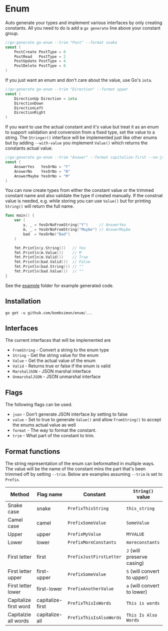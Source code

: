 # Enum

Auto generate your types and implement various interfaces by only creating
constants. All you need to do is add a `go generate` line above your constant
group.

```go
//go:generate go-enum --trim "Post" --format snake
const (
    PostCreate PostType = 0
    PostRead   PostType = 2
    PostUpdate PostType = 4
    PostDelete PostType = 8
)
```

If you just want an enum and don't care about the value, use Go's `iota`.

```go
//go:generate go-enum --trim "Direction" --format upper
const (
    DirectionUp Direction = iota
    DirectionDown
    DirectionLeft
    DirectionRight
)
```

If you want to use the actual constant and it's value but treat it as an enum to
support validation and conversion from a fixed type, set the value to a string.
The `Stringer()` interface will be implemented just like other enums but by
adding `--with-value` you implement `Value()` which returns the constants actual
value.

```go
//go:generate go-enum --trim "Answer" --format capitalize-first --no-json --with-value
const (
	AnswerYes   YesOrNo = "Y"
	AnswerNo    YesOrNo = "N"
	AnswerMaybe YesOrNo = "M"
)
```

You can now create types from either the constant value or the trimmed constant
name and also validate the type if created manually. If the constnat value is
needed, e.g. while storing you can use `Value()` but for printing `String()`
will return the full name.

```go
func main() {
	var (
		y, _ = YesOrNoFromString("Y")     // AnswerYes
		m, _ = YesOrNoFromString("Maybe") // AnswerMaybe
		bad  = YesOrNo("Bad")
	)

	fmt.Println(y.String())   // Yes
	fmt.Println(m.Value())    // M
	fmt.Println(m.Valid())    // True
	fmt.Println(bad.Valid())  // False
	fmt.Println(bad.String()) // ""
	fmt.Println(bad.Value())  // ""
}
```

See the [example](example/) folder for example generated code. 

## Installation

```
go get -u github.com/bombsimon/enum/...
```

## Interfaces

The current interfaces that will be implemented are

* `FromString` - Convert a string to the enum type
* `String` - Get the string value for the enum
* `Value` - Get the actual value of the enum
* `Valid` - Returns true or false if the enum is valid
* `MarshalJSON` - JSON marshal interface
* `UnmarshalJSON` - JSON unmarshal interface

## Flags

The following flags can be used.

* `json` - Don't generate JSON interface by setting to false
* `value` - Set to true to generate `Value()` and allow `FromString()` to accept
  the enums actual value as well
* `format` - The way to format the constant.
* `trim` - What part of the constant to trim.

## Format functions

The string representation of the enum can beformatted in multiple ways. The
value will be the name of the constant mins the part that's been trimmed off by
setting `--trim`. Below are examples assuming `--trim` is set to `Prefix`.

| Method                | Flag name        | Constant                | `String()` value            |
| --------------------- | ---------------- | ----------------------- | --------------------------- |
| Snake case            | snake            | `PrefixThisString`      | `this_string`               |
| Camel case            | camel            | `PrefixSomeValue`       | `SomeValue`                 |
| Upper                 | upper            | `PrefixMyValue`         | `MYVALUE`                   |
| Lower                 | lower            | `PrefixMoreConstants`   | `moreconstants`             |
| First letter          | first            | `PrefixJustFirstLetter` | `J` (will preserve casing)  |
| First letter upper    | first-upper      | `PrefixSomeValue`       | `S` (will convert to upper) |
| First letter lower    | first-lower      | `PrefixAnotherValue`    | `a` (will convert to lower) |
| Capitalize first word | capitalize-first | `PrefixThisIsWords`     | `This is words`             |
| Capitalzie all words  | capitalize-all   | `PrefixThisIsAlsoWords` | `This Is Also Words`        |
